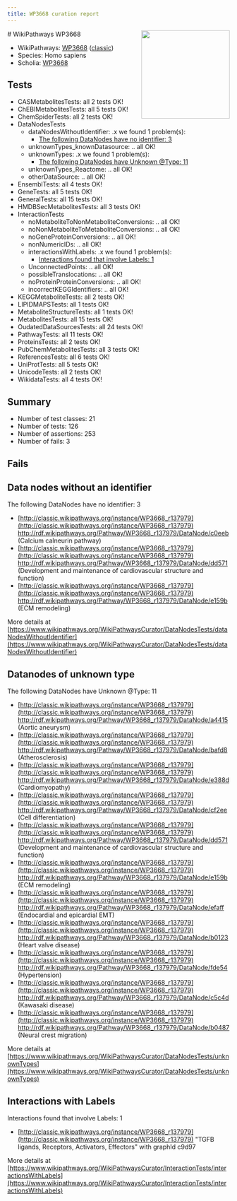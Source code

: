 ```yaml
---
title: WP3668 curation report
---
```


<img style="float: right; width: 200px" src="https://upload.wikimedia.org/wikipedia/commons/thumb/8/83/Wplogo_with_text_500.png/640px-Wplogo_with_text_500.png" />
# WikiPathways WP3668

* WikiPathways: [WP3668](https://wikipathways.org/pathways/WP3668) ([classic](https://classic.wikipathways.org/instance/WP3668))
* Species: Homo sapiens
* Scholia: [WP3668](https://scholia.toolforge.org/wikipathways/WP3668)
## Tests
* CASMetabolitesTests: all 2 tests OK!
* ChEBIMetabolitesTests: all 5 tests OK!
* ChemSpiderTests: all 2 tests OK!
* DataNodesTests
    * dataNodesWithoutIdentifier: .x we found 1 problem(s):
        * [The following DataNodes have no identifier: 3](#d2d32fa2)
    * unknownTypes_knownDatasource: .. all OK!
    * unknownTypes: .x we found 1 problem(s):
        * [The following DataNodes have Unknown @Type: 11](#ef950832)
    * unknownTypes_Reactome: .. all OK!
    * otherDataSource: .. all OK!
* EnsemblTests: all 4 tests OK!
* GeneTests: all 5 tests OK!
* GeneralTests: all 15 tests OK!
* HMDBSecMetabolitesTests: all 3 tests OK!
* InteractionTests
    * noMetaboliteToNonMetaboliteConversions: .. all OK!
    * noNonMetaboliteToMetaboliteConversions: .. all OK!
    * noGeneProteinConversions: .. all OK!
    * nonNumericIDs: .. all OK!
    * interactionsWithLabels: .x we found 1 problem(s):
        * [Interactions found that involve Labels: 1](#630d2678)
    * UnconnectedPoints: .. all OK!
    * possibleTranslocations: .. all OK!
    * noProteinProteinConversions: .. all OK!
    * incorrectKEGGIdentifiers: .. all OK!
* KEGGMetaboliteTests: all 2 tests OK!
* LIPIDMAPSTests: all 1 tests OK!
* MetaboliteStructureTests: all 1 tests OK!
* MetabolitesTests: all 15 tests OK!
* OudatedDataSourcesTests: all 24 tests OK!
* PathwayTests: all 11 tests OK!
* ProteinsTests: all 2 tests OK!
* PubChemMetabolitesTests: all 3 tests OK!
* ReferencesTests: all 6 tests OK!
* UniProtTests: all 5 tests OK!
* UnicodeTests: all 2 tests OK!
* WikidataTests: all 4 tests OK!


## Summary

* Number of test classes: 21
* Number of tests: 126
* Number of assertions: 253
* Number of fails: 3

## Fails

<a name="d2d32fa2" />

## Data nodes without an identifier

The following DataNodes have no identifier: 3

* [http://classic.wikipathways.org/instance/WP3668_r137979](http://classic.wikipathways.org/instance/WP3668_r137979) http://rdf.wikipathways.org/Pathway/WP3668_r137979/DataNode/c0eeb (Calcium calneurin pathway)
* [http://classic.wikipathways.org/instance/WP3668_r137979](http://classic.wikipathways.org/instance/WP3668_r137979) http://rdf.wikipathways.org/Pathway/WP3668_r137979/DataNode/dd571 (Development and maintenance 
of cardiovascular structure 
and function)
* [http://classic.wikipathways.org/instance/WP3668_r137979](http://classic.wikipathways.org/instance/WP3668_r137979) http://rdf.wikipathways.org/Pathway/WP3668_r137979/DataNode/e159b (ECM remodeling)


More details at [https://www.wikipathways.org/WikiPathwaysCurator/DataNodesTests/dataNodesWithoutIdentifier](https://www.wikipathways.org/WikiPathwaysCurator/DataNodesTests/dataNodesWithoutIdentifier)

<a name="ef950832" />

## Datanodes of unknown type

The following DataNodes have Unknown @Type: 11

* [http://classic.wikipathways.org/instance/WP3668_r137979](http://classic.wikipathways.org/instance/WP3668_r137979) http://rdf.wikipathways.org/Pathway/WP3668_r137979/DataNode/a4415 (Aortic aneurysm)
* [http://classic.wikipathways.org/instance/WP3668_r137979](http://classic.wikipathways.org/instance/WP3668_r137979) http://rdf.wikipathways.org/Pathway/WP3668_r137979/DataNode/bafd8 (Atherosclerosis)
* [http://classic.wikipathways.org/instance/WP3668_r137979](http://classic.wikipathways.org/instance/WP3668_r137979) http://rdf.wikipathways.org/Pathway/WP3668_r137979/DataNode/e388d (Cardiomyopathy)
* [http://classic.wikipathways.org/instance/WP3668_r137979](http://classic.wikipathways.org/instance/WP3668_r137979) http://rdf.wikipathways.org/Pathway/WP3668_r137979/DataNode/cf2ee (Cell differentiation)
* [http://classic.wikipathways.org/instance/WP3668_r137979](http://classic.wikipathways.org/instance/WP3668_r137979) http://rdf.wikipathways.org/Pathway/WP3668_r137979/DataNode/dd571 (Development and maintenance 
of cardiovascular structure 
and function)
* [http://classic.wikipathways.org/instance/WP3668_r137979](http://classic.wikipathways.org/instance/WP3668_r137979) http://rdf.wikipathways.org/Pathway/WP3668_r137979/DataNode/e159b (ECM remodeling)
* [http://classic.wikipathways.org/instance/WP3668_r137979](http://classic.wikipathways.org/instance/WP3668_r137979) http://rdf.wikipathways.org/Pathway/WP3668_r137979/DataNode/efaff (Endocardial and epicardial EMT)
* [http://classic.wikipathways.org/instance/WP3668_r137979](http://classic.wikipathways.org/instance/WP3668_r137979) http://rdf.wikipathways.org/Pathway/WP3668_r137979/DataNode/b0123 (Heart valve disease)
* [http://classic.wikipathways.org/instance/WP3668_r137979](http://classic.wikipathways.org/instance/WP3668_r137979) http://rdf.wikipathways.org/Pathway/WP3668_r137979/DataNode/fde54 (Hypertension)
* [http://classic.wikipathways.org/instance/WP3668_r137979](http://classic.wikipathways.org/instance/WP3668_r137979) http://rdf.wikipathways.org/Pathway/WP3668_r137979/DataNode/c5c4d (Kawasaki disease)
* [http://classic.wikipathways.org/instance/WP3668_r137979](http://classic.wikipathways.org/instance/WP3668_r137979) http://rdf.wikipathways.org/Pathway/WP3668_r137979/DataNode/b0487 (Neural crest migration)


More details at [https://www.wikipathways.org/WikiPathwaysCurator/DataNodesTests/unknownTypes](https://www.wikipathways.org/WikiPathwaysCurator/DataNodesTests/unknownTypes)

<a name="630d2678" />

## Interactions with Labels

Interactions found that involve Labels: 1

* [http://classic.wikipathways.org/instance/WP3668_r137979](http://classic.wikipathways.org/instance/WP3668_r137979) "TGFB ligands, 
Receptors, 
Activators, 
Effectors" with graphId c9d97


More details at [https://www.wikipathways.org/WikiPathwaysCurator/InteractionTests/interactionsWithLabels](https://www.wikipathways.org/WikiPathwaysCurator/InteractionTests/interactionsWithLabels)

